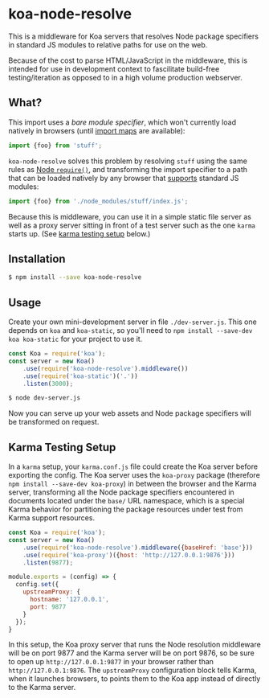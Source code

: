 # koa-node-resolve

This is a middleware for Koa servers that resolves Node package specifiers in standard JS modules to relative paths for use on the web.

Because of the cost to parse HTML/JavaScript in the middleware, this is intended for use in development context to fascilitate build-free testing/iteration as opposed to in a high volume production webserver.

## What?

This import uses a *bare module specifier*, which won't currently load natively in browsers (until [import maps](https://www.chromestatus.com/feature/5315286962012160) are available):

```js
import {foo} from 'stuff';
```

`koa-node-resolve` solves this problem by resolving `stuff` using the same rules as [Node `require()`](https://nodejs.org/api/modules.html#modules_all_together), and transforming the import specifier to a path that can be loaded natively by any browser that [supports](https://developer.mozilla.org/en-US/docs/Web/JavaScript/Reference/Statements/import#Browser_compatibility) standard JS modules:

```js
import {foo} from './node_modules/stuff/index.js';
```

Because this is middleware, you can use it in a simple static file server as well as a proxy server sitting in front of a test server such as the one `karma` starts up.  (See [karma testing setup](#karma-testing-setup) below.)

## Installation

```sh
$ npm install --save koa-node-resolve
```

## Usage

Create your own mini-development server in file `./dev-server.js`.  This one depends on `koa` and `koa-static`, so you'll need to `npm install --save-dev koa koa-static` for your project to use it.

```js
const Koa = require('koa');
const server = new Koa()
    .use(require('koa-node-resolve').middleware())
    .use(require('koa-static')('.'))
    .listen(3000);
```

```sh
$ node dev-server.js
```

Now you can serve up your web assets and Node package specifiers will be transformed on request.

## Karma Testing Setup

In a `karma` setup, your `karma.conf.js` file could create the Koa server before exporting the config.  The Koa server uses the `koa-proxy` package (therefore `npm install --save-dev koa-proxy`) in between the browser and the Karma server, transforming all the Node package specifiers encountered in documents located under the `base/` URL namespace, which is a special Karma behavior for partitioning the package resources under test from Karma support resources.

```js
const Koa = require('koa');
const server = new Koa()
    .use(require('koa-node-resolve').middleware({baseHref: 'base'}))
    .use(require('koa-proxy')({host: 'http://127.0.0.1:9876'}))
    .listen(9877);

module.exports = (config) => {
  config.set({
    upstreamProxy: {
      hostname: '127.0.0.1',
      port: 9877
    }
  });
}
```

In this setup, the Koa proxy server that runs the Node resolution middleware will be on port 9877 and the Karma server will be on port 9876, so be sure to open up `http://127.0.0.1:9877` in your browser rather than `http://127.0.0.1:9876`.  The `upstreamProxy` configuration block tells Karma, when it launches browsers, to points them to the Koa app instead of directly to the Karma server.
